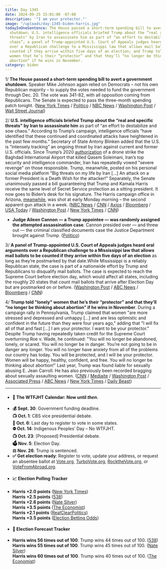```yaml
---
title: Day 1345
date: 2024-09-25 15:01:00 -07:00
description: '"I am your protector."'
image: "/uploads/day-1345-biden-harris.jpg"
todayInOneSentence: The House passed a short-term spending bill to avert a government
  shutdown; U.S. intelligence officials briefed Trump about the “real and specific
  threats" by Iran to assassinate him as part of “an effort to destabilize and sow
  chaos”; a panel of Trump-appointed U.S. Court of Appeals judges heard oral arguments
  over a Republican challenge to a Mississippi law that allows mail ballots to be
  counted if they arrive within five days of an election; and Trump told "lonely"
  women that he’s their “protector” and that they’ll “no longer be thinking about
  abortion” if he wins in November.
category: biden
---
```


1/ **The House passed a short-term spending bill to avert a government shutdown**. Speaker Mike Johnson again relied on Democrats – not his own Republican majority – to supply the votes needed to fund the government through Dec. 20. The vote was 341-82, with all opposition coming from Republicans. The Senate is expected to pass the three-month spending patch tonight. ([New York Times](https://www.nytimes.com/2024/09/25/us/politics/house-short-term-spending-bill.html) / [Politico](https://www.politico.com/live-updates/2024/09/25/congress/house-passes-spending-patch-00181038) / [NBC News](https://www.nbcnews.com/politics/congress/house-poised-pass-bill-avert-shutdown-dropping-trump-voting-plan-rcna172426) / [Washington Post](https://www.washingtonpost.com/business/2024/09/25/government-shutdown-vote-live-updates/) / [Wall Street Journal](https://www.wsj.com/politics/policy/lawmakers-are-set-to-pass-bill-averting-government-shutdown-before-election-a67485ff))

2/ **U.S. intelligence officials briefed Trump about the “real and specific threats" by Iran to assassinate him** as part of “an effort to destabilize and sow chaos.” According to Trump’s campaign, intelligence officials “have identified that these continued and coordinated attacks have heightened in the past few months.” Secretary of State Antony Blinken added that the U.S. is “intensely tracking” an ongoing threat by Iran against current and former U.S. officials. Since Trump’s 2020 [authorization](https://whatthefuckjusthappenedtoday.com/2020/01/05/day-1081/#1-trump-authorized-a-drone-strike-at) of a drone strike the Baghdad International Airport that killed Qasem Soleimani, Iran’s top security and intelligence commander, Iran has repeatedly vowed "severe revenge" on those responsible. Trump, meanwhile, posted on his personal social media platform “Big threats on my life by Iran [...] An attack on a former President is a Death Wish for the attacker!” Separately, the Senate unanimously passed a bill guaranteeing that Trump and Kamala Harris receive the same level of Secret Service protection as a sitting president. It now goes to Biden’s desk for his signature. The Harris campaign office in Arizona, [meanwhile](https://abcnews.go.com/US/harris-campaign-office-arizona-damaged-apparent-gunfire-police/story?id=114077756), was shot at early Monday morning – the second apparent gun attack in a week. ([NBC News](https://www.nbcnews.com/politics/donald-trump/trump-briefed-ongoing-iranian-threats-assassinate-campaign-says-rcna172588) / [CNN](https://www.cnn.com/2024/09/24/politics/senate-bill-secret-service-protection-trump/index.html) / [Axios](https://www.axios.com/2024/09/25/trump-iran-assassinate-threats-intelligence-briefing-odi) / [Bloomberg](https://www.bloomberg.com/news/articles/2024-09-25/trump-told-of-specific-iran-assassination-plot-campaign-says) / [USA Today](https://www.usatoday.com/story/news/politics/2024/09/24/trump-says-iran-wants-to-assassinate-him-to-sow-havoc-in-us/75371209007/) / [Washington Post](https://www.washingtonpost.com/politics/2024/09/24/trump-iran-harris-intelligence/) / [New York Times](https://www.nytimes.com/2024/09/24/us/politics/trump-iran-threats.html) / [CNN](https://www.cnn.com/2024/09/25/politics/blinken-us-tracking-iran-threats-officials/index.html))

* **Judge Aileen Cannon — a Trump appointee — was randomly assigned the attempted assassination case**. Cannon presided over — and threw out — the criminal classified documents case the Justice Department brought against Trump. ([Politico](https://www.politico.com/news/2024/09/24/ryan-routh-aileen-cannon-charged-00180836))

3/ **A panel of Trump-appointed U.S. Court of Appeals judges heard oral arguments over a Republican challenge to a Mississippi law that allows mail ballots to be counted if they arrive within five days of an election** as long as they’re postmarked by that date.While Mississippi is a reliably Republican state, the case is part of a nationwide effort by Trump and Republicans to disqualify mail ballots. The case is expected to reach the Supreme Court before election day, which would affect all states, including the roughly 20 states that count mail ballots that arrive after Election Day but are postmarked on or before. ([Washington Post](https://www.washingtonpost.com/politics/2024/09/24/mississippi-mail-ballots-trump/) / [ABC News](https://abcnews.go.com/Politics/conservative-appeals-court-judges-heard-mississippi-case-peel/story?id=114045219) / [Bloomberg](https://www.bloomberg.com/news/articles/2024-09-24/late-arriving-2024-ballots-challenged-by-gop-at-appeals-court) / [CNN](https://www.cnn.com/2024/09/24/politics/mississippi-mail-in-ballots-5th-circuit/index.html))

4/ **Trump told "lonely" women that he’s their “protector” and that they’ll “no longer be thinking about abortion” if he wins in November**. During a campaign rally in Pennsylvania, Trump claimed that women "are more stressed and depressed and unhappy [...] and are less optimistic and confident in the future than they were four years ago," adding that "I will fix all of that and fast [...] I am your protector. I want to be your protector." Despite Trump having repeatedly taken credit for the Supreme Court overturning Roe v. Wade, he continued: "You will no longer be abandoned, lonely, or scared. You will no longer be in danger. You’re not going to be in danger any longer. You will no longer have anxiety from all of the problems our country has today. You will be protected, and I will be your protector. Women will be happy, healthy, confident, and free. You will no longer be thinking about abortion!" Last year, Trump was found liable for sexually abusing E. Jean Carroll. He has also previously been recorded bragging about sexually assaulting women. ([CNN](https://www.cnn.com/2024/09/24/politics/donald-trump-women-voters-protector-abortion/index.html) / [Mediaite](https://www.mediaite.com/politics/trump-tells-lonely-women-they-will-no-longer-be-thinking-about-abortion-if-he-wins/) / [Washington Post](https://www.washingtonpost.com/elections/2024/09/25/trump-women-voters-harris/) / [Associated Press](https://apnews.com/article/trump-women-protector-abortion-election-697ce355f7386bfd192b99bb00322705) / [ABC News](https://abcnews.go.com/US/wireStory/trump-tells-women-protector-gop-struggles-outreach-female-114065147) / [New York Times](https://www.nytimes.com/2024/09/23/us/politics/trump-women-abortion.html) / [Daily Beast](https://www.thedailybeast.com/trump-with-a-straight-face-tells-women-i-am-your-protector))



---

* #### 📅 The WTFJHT Calendar: Now until *then*. 
* **💰 Sept. 30**: Government funding deadline. \
**📺 Oct. 1**: CBS vice presidential debate. \
**📆 Oct. 6**: Last day to register to vote in some states. \
**⛔️ Oct. 14**: Indigenous Peoples’ Day – No WTFJHT. \
**📺 Oct. 23**: [Proposed] Presidential debate. \
**🗳️ Nov. 5**: Election Day. \
**⚖️ Nov. 26**: Trump is sentenced. 
* **✅ Get election ready**: Register to vote, update your address, or request an absentee ballot at [Vote.org](https://www.vote.org/), [TurboVote.org](https://turbovote.org/), [RocktheVote.org](https://www.rockthevote.org/), or [VoteFromAbroad.org](https://www.votefromabroad.org/).
* #### 📈 Election Polling Tracker
* **Harris +2.0 points** ([New York Times](https://www.nytimes.com/interactive/2024/us/elections/polls-president.html)) \
**Harris +2.5 points** ([538](https://projects.fivethirtyeight.com/polls/president-general/2024/national/)) \
**Harris +2.6 points** ([Nate Silver](https://www.natesilver.net/p/nate-silver-2024-president-election-polls-model)) \
**Harris +3.5 points** ([The Economist](https://www.economist.com/interactive/us-2024-election/trump-harris-polls)) \
**Harris +2.1 points** ([RealClearPolitics](https://www.realclearpolling.com/polls/president/general/2024/trump-vs-harris)) \
**Harris +3.5 points** ([Election Betting Odds](https://www.electionbettingodds.com/))
* #### 🔮 Election Forecast Tracker
* **Harris wins 56 times out of 100**. Trump wins 44 times out of 100. ([538](https://projects.fivethirtyeight.com/2024-election-forecast/)) \
**Harris wins 55 times out of 100**. Trump wins 45 times out of 100. ([Nate Silver](https://www.natesilver.net/p/nate-silver-2024-president-election-polls-model)) \
**Harris wins 60 times out of 100**. Trump wins 40 times out of 100. ([The Economist](https://www.economist.com/interactive/us-2024-election/prediction-model/president/))
